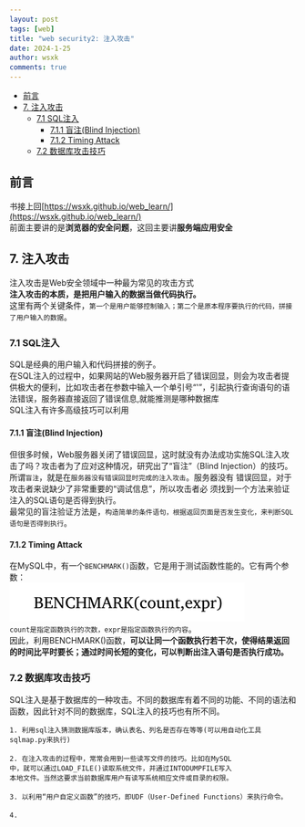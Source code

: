 ```yaml
---
layout: post
tags: [web]
title: "web security2: 注入攻击"
date: 2024-1-25 
author: wsxk
comments: true
---
```


- [前言](#前言)
- [7. 注入攻击](#7-注入攻击)
  - [7.1 SQL注入](#71-sql注入)
    - [7.1.1 盲注(Blind Injection)](#711-盲注blind-injection)
    - [7.1.2 Timing Attack](#712-timing-attack)
  - [7.2 数据库攻击技巧](#72-数据库攻击技巧)


## 前言<br>
书接上回[https://wsxk.github.io/web_learn/](https://wsxk.github.io/web_learn/)<br>
前面主要讲的是**浏览器的安全问题**，这回主要讲**服务端应用安全**<br>

## 7. 注入攻击<br>
注入攻击是Web安全领域中一种最为常见的攻击方式<br>
**注入攻击的本质，是把用户输入的数据当做代码执行。**<br>
这里有两个关键条件，`第一个是用户能够控制输入；第二个是原本程序要执行的代码，拼接了用户输入的数据`。<br>
### 7.1 SQL注入<br>
SQL是经典的用户输入和代码拼接的例子。<br>
在SQL注入的过程中，如果网站的Web服务器开启了错误回显，则会为攻击者提供极大的便利，比如攻击者在参数中输入一个单引号“'”，引起执行查询语句的语法错误，服务器直接返回了错误信息,就能推测是哪种数据库<br>
SQL注入有许多高级技巧可以利用<br>
#### 7.1.1 盲注(Blind Injection)<br>
但很多时候，Web服务器关闭了错误回显，这时就没有办法成功实施SQL注入攻击了吗？攻击者为了应对这种情况，研究出了“盲注”（Blind Injection）的技巧。<br>
所谓`盲注`，就是在`服务器没有错误回显时完成的注入攻击`。服务器没有
错误回显，对于攻击者来说缺少了非常重要的“调试信息”，所以攻击者必
须找到一个方法来验证注入的SQL语句是否得到执行。<br>
最常见的盲注验证方法是，`构造简单的条件语句，根据返回页面是否发生变化，来判断SQL语句是否得到执行`。<br>
#### 7.1.2 Timing Attack<br>
在MySQL中，有一个`BENCHMARK()`函数，它是用于测试函数性能的。它有两个参数：<br>
![](https://raw.githubusercontent.com/wsxk/wsxk_pictures/main/2023-12-30/20240125214538.png)<br>
`count是指定函数执行的次数，expr是指定函数执行的内容`。<br>
因此，利用BENCHMARK()函数，**可以让同一个函数执行若干次，使得结果返回的时间比平时要长；通过时间长短的变化，可以判断出注入语句是否执行成功。**<br>

### 7.2 数据库攻击技巧<br>
SQL注入是基于数据库的一种攻击。不同的数据库有着不同的功能、不同的语法和函数，因此针对不同的数据库，SQL注入的技巧也有所不同。<br>
```
1. 利用sql注入猜测数据库版本，确认表名、列名是否存在等等(可以用自动化工具 sqlmap.py来执行)

2. 在注入攻击的过程中，常常会用到一些读写文件的技巧。比如在MySQL
中，就可以通过LOAD_FILE()读取系统文件，并通过INTODUMPFILE写入
本地文件。当然这要求当前数据库用户有读写系统相应文件或目录的权限。

3. 以利用“用户自定义函数”的技巧，即UDF（User-Defined Functions）来执行命令。

4. 
```
